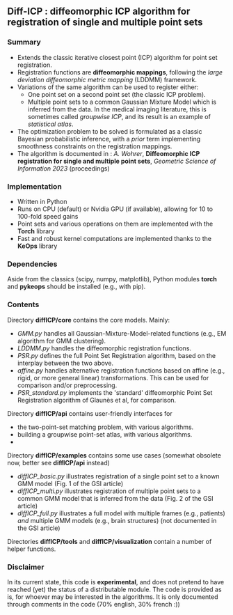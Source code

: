 ## Diff-ICP : diffeomorphic ICP algorithm for registration of single and multiple point sets

### Summary

- Extends the classic iterative closest point (ICP) algorithm for point set registration.
- Registration functions are **diffeomorphic mappings**, following the *large deviation diffeomorphic metric mapping* (LDDMM) framework.
- Variations of the same algorithm can be used to register either:
  - One point set on a second point set (the classic ICP problem).
  - Multiple point sets to a common Gaussian Mixture Model which is inferred from the data.
  In the medical imaging literature, this is sometimes called *groupwise ICP*, and its result is an example of *statistical atlas*.
- The optimization problem to be solved is formulated as a classic Bayesian probabilistic inference, with a *prior* term implementing smoothness constraints on the registration mappings.
- The algorithm is documented in : *A. Wohrer*, **Diffeomorphic ICP registration for single and multiple point sets**, *Geometric Science of Information 2023* (proceedings)

### Implementation

- Written in Python
- Runs on CPU (default) or Nvidia GPU (if available), allowing for 10 to 100-fold speed gains
- Point sets and various operations on them are implemented with the **Torch** library
- Fast and robust kernel computations are implemented thanks to the **KeOps** library

### Dependencies

Aside from the classics (scipy, numpy, matplotlib), Python modules **torch** and **pykeops** should be installed (e.g., with pip).

### Contents

Directory **diffICP/core** contains the core models. Mainly:
  - *GMM.py* handles all Gaussian-Mixture-Model-related functions (e.g., EM algorithm for GMM clustering).
  - *LDDMM.py* handles the diffeomorphic registration functions.
  - *PSR.py* defines the full Point Set Registration algorithm, based on the interplay between the two above.
  - *affine.py* handles alternative registration functions based on affine (e.g., rigid, or more general linear) transformations. This can be used for comparison and/or preprocessing.
  - *PSR_standard.py* implements the 'standard' diffeomorphic Point Set Registration algorithm of Glaunès et al, for comparison.

Directory **diffICP/api** contains user-friendly interfaces for 
  - the two-point-set matching problem, with various algorithms.
  - building a groupwise point-set atlas, with various algorithms.
  - 
Directory **diffICP/examples** contains some use cases (somewhat obsolete now, better see **diffICP/api** instead)
  - *diffICP_basic.py* illustrates registration of a single point set to a known GMM model (Fig. 1 of the GSI article)
  - *diffICP_multi.py* illustrates registration of multiple point sets to a common GMM model that is inferred from the data (Fig. 2 of the GSI article)
  - *diffICP_full.py* illustrates a full model with multiple frames (e.g., patients) *and* multiple GMM models (e.g., brain structures) (not documented in the GSI article)

Directories **diffICP/tools** and **diffICP/visualization** contain a number of helper functions.

### Disclaimer

In its current state, this code is **experimental**, and does not pretend to have reached (yet) the status of a distributable module. The code is provided as is, for whoever may be interested in the algorithms.
It is only documented through comments in the code (70% english, 30% french :))
